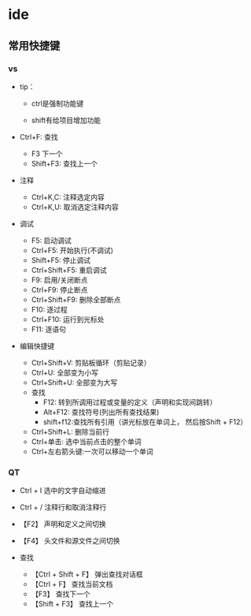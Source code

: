 # ide

## 常用快捷键

### vs

- tip：

  - ctrl是强制功能键

  - shift有给项目增加功能

- Ctrl+F: 查找 

  - F3 下一个
  - Shift+F3: 查找上一个

- 注释

  - Ctrl+K,C: 注释选定内容
  - Ctrl+K,U: 取消选定注释内容

- 调试

  - F5: 启动调试
  - Ctrl+F5: 开始执行(不调试)
  - Shift+F5: 停止调试
  - Ctrl+Shift+F5: 重启调试
  - F9: 启用/关闭断点
  - Ctrl+F9: 停止断点
  - Ctrl+Shift+F9: 删除全部断点
  - F10: 逐过程
  - Ctrl+F10: 运行到光标处
  - F11: 逐语句

- 编辑快捷键

  - Ctrl+Shift+V: 剪贴板循环（剪贴记录）
  - Ctrl+U: 全部变为小写
  - Ctrl+Shift+U: 全部变为大写
  - 查找
    - F12: 转到所调用过程或变量的定义（声明和实现间跳转）
    - Alt+F12: 查找符号(列出所有查找结果)
    - shift+f12:查找所有引用（讲光标放在单词上， 然后按Shift + F12）
  - Ctrl+Shift+L: 删除当前行
  - Ctrl+单击: 选中当前点击的整个单词
  - Ctrl+左右箭头键:一次可以移动一个单词

### QT

- Ctrl + I 选中的文字自动缩进
- Ctrl + / 注释行和取消注释行

- 【F2】 声明和定义之间切换 

- 【F4】 头文件和源文件之间切换

- 查找
  - 【Ctrl + Shift + F】 弹出查找对话框
  - 【Ctrl + F】 查找当前文档 
  - 【F3】 查找下一个
  - 【Shift + F3】 查找上一个
